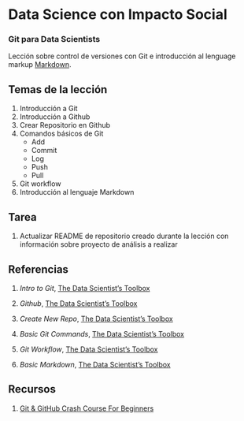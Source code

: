 # Data Science con Impacto Social

### Git para Data Scientists

Lección sobre control de versiones con Git e introducción al lenguage markup [Markdown](https://en.wikipedia.org/wiki/Markdown).

## Temas de la lección

1. Introducción a Git
2. Introducción a Github
3. Crear Repositorio en Github
4. Comandos básicos de Git
	+ Add
	+ Commit
	+ Log
	+ Push
	+ Pull
5. Git workflow
6. Introducción al lenguaje Markdown

## Tarea

1. Actualizar README de repositorio creado durante la lección con información sobre proyecto de análisis a realizar

## Referencias

1. _Intro to Git_, [The Data Scientist’s Toolbox](https://github.com/DataScienceSpecialization/courses/blob/master/01_DataScientistToolbox/02_04_01_introToGit/index.Rmd)

2. _Github_, [The Data Scientist’s Toolbox](https://github.com/DataScienceSpecialization/courses/blob/master/01_DataScientistToolbox/02_05_github/index.Rmd)

3. _Create New Repo_, [The Data Scientist’s Toolbox](https://github.com/DataScienceSpecialization/courses/blob/master/01_DataScientistToolbox/02_06_01_createNewRepo/index.Rmd)

4. _Basic Git Commands_, [The Data Scientist’s Toolbox](https://github.com/DataScienceSpecialization/courses/blob/master/01_DataScientistToolbox/02_07_01_basicGitCommands/index.Rmd)

5. _Git Workflow_, [The Data Scientist’s Toolbox](https://github.com/DataScienceSpecialization/courses/blob/master/01_DataScientistToolbox/02_07_02_gitWorkflow/index.Rmd)

6. _Basic Markdown_, [The Data Scientist’s Toolbox](https://github.com/DataScienceSpecialization/courses/blob/master/01_DataScientistToolbox/02_08_basicMarkdown/index.Rmd)

## Recursos

1. [Git & GitHub Crash Course For Beginners](https://www.youtube.com/watch?v=SWYqp7iY_Tc)


